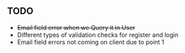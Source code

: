 ## TODO

- ~~Email field error when we Query it in User~~
- Different types of validation checks for register and login
- Email field errors not coming on client due to point 1
